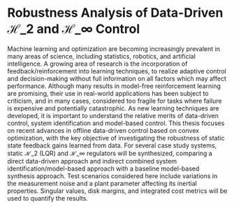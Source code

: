 # Robustness Analysis of Data-Driven $\mathcal{H}\_{2}$ and $\mathcal{H}\_{\infty}$ Control

Machine learning and optimization are becoming increasingly prevalent in many areas of science, including statistics, robotics, and artificial intelligence. A growing area of research is the incorporation of feedback/reinforcement into learning techniques, to realize adaptive control and decision-making without full information on all factors which may affect performance. Although many results in model-free reinforcement learning are promising, their use in real-world applications has been subject to criticism, and in many cases, considered too fragile for tasks where failure is expensive and potentially catastrophic. As new learning techniques are developed, it is important to understand the relative merits of data-driven control, system identification and model-based control. This thesis focuses on recent advances in offline data-driven control based on convex optimization, with the key objective of investigating the robustness of static state feedback gains learned from data. For several case study systems, static $\mathcal{H}\_{2}$ (LQR) and $\mathcal{H}\_{\infty}$ regulators will be synthesized, comparing a direct data-driven approach and indirect combined system identification/model-based approach with a baseline model-based synthesis approach. Test scenarios considered here include variations in the measurement noise and a plant parameter affecting its inertial properties. Singular values, disk margins, and integrated cost metrics will be used to quantify the results.
